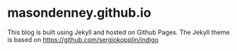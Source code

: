 # masondenney.github.io
This blog is built using Jekyll and hosted on Github Pages. The Jekyll theme is based on https://github.com/sergiokopplin/indigo